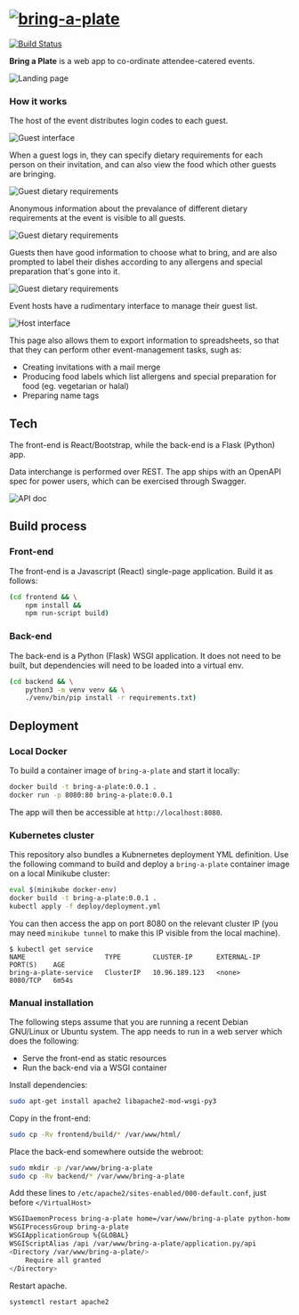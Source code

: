 [![bring-a-plate](doc/embed/banner.png)](https://github.com/mike42/bring-a-plate)
===========================================================================

[![Build Status](https://travis-ci.org/mike42/bring-a-plate.svg?branch=master)](https://travis-ci.org/mike42/bring-a-plate)

**Bring a Plate** is a web app to co-ordinate attendee-catered events.

![Landing page](doc/screen-captures/landing-page-wide.png)

### How it works 

The host of the event distributes login codes to each guest.

![Guest interface](doc/screen-captures/guest-interface.png)

When a guest logs in, they can specify dietary requirements for each person on their invitation, and can also view the food which other guests are bringing.

![Guest dietary requirements](doc/screen-captures/guest-dietary-requirements.png)

Anonymous information about the prevalance of different dietary requirements at the event is visible to all guests.

![Guest dietary requirements](doc/screen-captures/dietary-requirement-info.png)

Guests then have good information to choose what to bring, and are also prompted to label their dishes according to any allergens and special preparation that's gone into it.

![Guest dietary requirements](doc/screen-captures/edit-food.png)

Event hosts have a rudimentary interface to manage their guest list.

![Host interface](doc/screen-captures/host-interface.png)

This page also allows them to export information to spreadsheets, so that that they can perform other event-management tasks, sugh as:

- Creating invitations with a mail merge
- Producing food labels which list allergens and special preparation for food (eg. vegetarian or halal)
- Preparing name tags

## Tech

The front-end is React/Bootstrap, while the back-end is a Flask (Python) app.

Data interchange is performed over REST. The app ships with an OpenAPI spec for power users, which can be exercised through Swagger.

![API doc](doc/screen-captures/swagger-doc.png)

## Build process

### Front-end

The front-end is a Javascript (React) single-page application. Build it as follows:

```bash
(cd frontend && \
    npm install &&
    npm run-script build)
```

### Back-end

The back-end is a Python (Flask) WSGI application. It does not need to be built, but dependencies will need to be loaded into a virtual env.

```bash
(cd backend && \
    python3 -m venv venv && \
    ./venv/bin/pip install -r requirements.txt)
```

## Deployment

### Local Docker

To build a container image of `bring-a-plate` and start it locally:

```bash
docker build -t bring-a-plate:0.0.1 .
docker run -p 8080:80 bring-a-plate:0.0.1
```

The app will then be accessible at `http://localhost:8080`.

### Kubernetes cluster

This repository also bundles a Kubnernetes deployment YML definition. Use the following command to build and deploy a `bring-a-plate` container image on a local Minikube cluster:

```bash
eval $(minikube docker-env)
docker build -t bring-a-plate:0.0.1 .
kubectl apply -f deploy/deployment.yml
```

You can then access the app on port 8080 on the relevant cluster IP (you may need `minikube tunnel` to make this IP visible from the local machine).

```
$ kubectl get service
NAME                    TYPE        CLUSTER-IP      EXTERNAL-IP   PORT(S)    AGE
bring-a-plate-service   ClusterIP   10.96.189.123   <none>        8080/TCP   6m54s
```

### Manual installation

The following steps assume that you are running a recent Debian GNU/Linux or Ubuntu system. The app needs to run in a web server which does the following:

- Serve the front-end as static resources
- Run the back-end via a WSGI container

Install dependencies:

```bash
sudo apt-get install apache2 libapache2-mod-wsgi-py3
```

Copy in the front-end:

```bash
sudo cp -Rv frontend/build/* /var/www/html/
```

Place the back-end somewhere outside the webroot:

```bash
sudo mkdir -p /var/www/bring-a-plate
sudo cp -Rv backend/* /var/www/bring-a-plate
```

Add these lines to `/etc/apache2/sites-enabled/000-default.conf`, just before `</VirtualHost>`

```bash
WSGIDaemonProcess bring-a-plate home=/var/www/bring-a-plate python-home=/var/www/bring-a-plate/venv
WSGIProcessGroup bring-a-plate
WSGIApplicationGroup %{GLOBAL}
WSGIScriptAlias /api /var/www/bring-a-plate/application.py/api
<Directory /var/www/bring-a-plate/>
    Require all granted
</Directory>
```

Restart apache.

```bash
systemctl restart apache2
```

